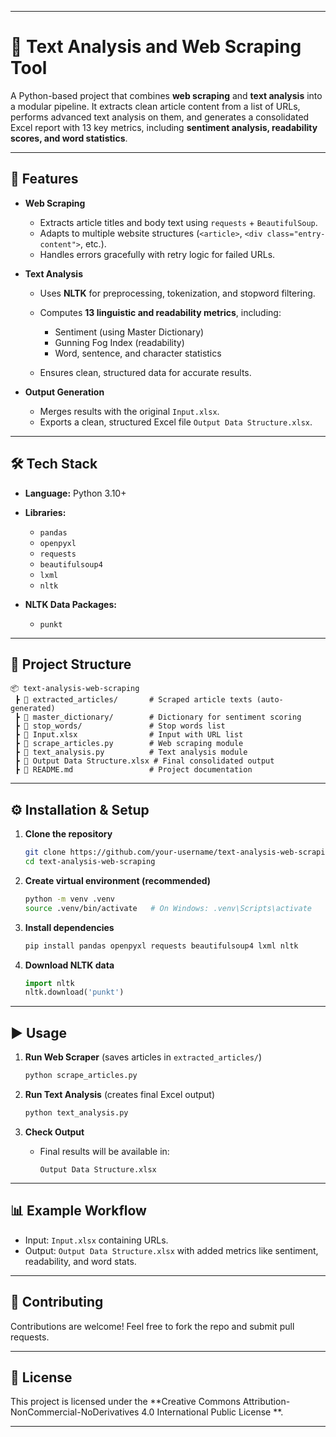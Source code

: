 
---

# 📰 Text Analysis and Web Scraping Tool

A Python-based project that combines **web scraping** and **text analysis** into a modular pipeline. It extracts clean article content from a list of URLs, performs advanced text analysis on them, and generates a consolidated Excel report with 13 key metrics, including **sentiment analysis, readability scores, and word statistics**.

---

## 🚀 Features

* **Web Scraping**

  * Extracts article titles and body text using `requests` + `BeautifulSoup`.
  * Adapts to multiple website structures (`<article>`, `<div class="entry-content">`, etc.).
  * Handles errors gracefully with retry logic for failed URLs.

* **Text Analysis**

  * Uses **NLTK** for preprocessing, tokenization, and stopword filtering.
  * Computes **13 linguistic and readability metrics**, including:

    * Sentiment (using Master Dictionary)
    * Gunning Fog Index (readability)
    * Word, sentence, and character statistics
  * Ensures clean, structured data for accurate results.

* **Output Generation**

  * Merges results with the original `Input.xlsx`.
  * Exports a clean, structured Excel file `Output Data Structure.xlsx`.

---

## 🛠️ Tech Stack

* **Language:** Python 3.10+

* **Libraries:**

  * `pandas`
  * `openpyxl`
  * `requests`
  * `beautifulsoup4`
  * `lxml`
  * `nltk`

* **NLTK Data Packages:**

  * `punkt`

---

## 📂 Project Structure

```
📦 text-analysis-web-scraping
 ┣ 📂 extracted_articles/       # Scraped article texts (auto-generated)
 ┣ 📂 master_dictionary/        # Dictionary for sentiment scoring
 ┣ 📂 stop_words/               # Stop words list
 ┣ 📜 Input.xlsx                # Input with URL list
 ┣ 📜 scrape_articles.py        # Web scraping module
 ┣ 📜 text_analysis.py          # Text analysis module
 ┣ 📜 Output Data Structure.xlsx # Final consolidated output
 ┣ 📜 README.md                 # Project documentation
```

---

## ⚙️ Installation & Setup

1. **Clone the repository**

   ```bash
   git clone https://github.com/your-username/text-analysis-web-scraping.git
   cd text-analysis-web-scraping
   ```

2. **Create virtual environment (recommended)**

   ```bash
   python -m venv .venv
   source .venv/bin/activate   # On Windows: .venv\Scripts\activate
   ```

3. **Install dependencies**

   ```bash
   pip install pandas openpyxl requests beautifulsoup4 lxml nltk
   ```

4. **Download NLTK data**

   ```python
   import nltk
   nltk.download('punkt')
   ```

---

## ▶️ Usage

1. **Run Web Scraper** (saves articles in `extracted_articles/`)

   ```bash
   python scrape_articles.py
   ```

2. **Run Text Analysis** (creates final Excel output)

   ```bash
   python text_analysis.py
   ```

3. **Check Output**

   * Final results will be available in:

     ```
     Output Data Structure.xlsx
     ```

---

## 📊 Example Workflow

* Input: `Input.xlsx` containing URLs.
* Output: `Output Data Structure.xlsx` with added metrics like sentiment, readability, and word stats.

---

## 🤝 Contributing

Contributions are welcome! Feel free to fork the repo and submit pull requests.

---

## 📜 License

This project is licensed under the **Creative Commons Attribution-NonCommercial-NoDerivatives 4.0 International Public License
**.

---

